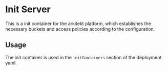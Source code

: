 # Init Server

This is a init container for the arkitekt platform,
which establishes the necessary buckets and access policies
according to the configuration.

## Usage

The init container is used in the `initContainers` section of the deployment yaml.
